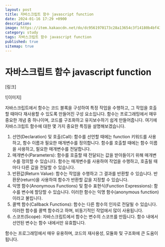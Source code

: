 ```yaml
---
layout: post
title: 자바스크립트 함수 javascript function
date: 2024-01-16 17:29 +0900
description: 
image: https://item.kakaocdn.net/do/dc9561970173c28a13654c3f14180b4bf43ad912ad8dd55b04db6a64cddaf76d
category: study
tags: 자바스크립트 함수 javascript function
published: true
sitemap: true
---
```


# 자바스크립트 함수 javascript function

[링크]

![이미지]

자바스크립트에서 함수는 코드 블록을 구성하여 특정 작업을 수행하고, 그 작업을 호출할 때마다 재사용할 수 있도록 만들어진 구성 요소입니다. 함수는 프로그래밍에서 매우 중요한 개념 중 하나이며, 코드를 구조화하고 유지보수하기 쉽게 만들어줍니다.
여기에 자바스크립트 함수에 대한 몇 가지 중요한 특징을 설명해보겠습니다.
1. 선언(Declaration) 및 호출(Call):
함수를 선언할 때에는 function 키워드를 사용하고, 함수 이름과 필요한 매개변수를 정의합니다. 함수를 호출할 때에는 함수 이름을 사용하고, 필요한 매개변수를 전달합니다.
2. 매개변수(Parameters):
함수를 호출할 때 전달되는 값을 받아들이기 위해 매개변수를 정의할 수 있습니다. 함수는 매개변수를 사용하여 작업을 수행하고, 호출될 때마다 다른 값을 전달할 수 있습니다.
3. 반환값(Return Value):
함수는 작업을 수행하고 그 결과를 반환할 수 있습니다. 반환문(return)을 사용하여 함수가 반환할 값을 지정할 수 있습니다.
4. 익명 함수(Anonymous Functions) 및 함수 표현식(Function Expressions):
함수를 변수에 할당할 수 있습니다. 이러한 함수는 익명 함수(anonymous function)이라고 불립니다.
5. 콜백 함수(Callback Functions):
함수는 다른 함수의 인자로 전달될 수 있습니다. 이러한 함수를 콜백 함수라고 하며, 비동기적인 작업에서 많이 사용됩니다.
6. 스코프(Scope):
자바스크립트에서 함수는 변수의 스코프를 만듭니다. 함수 내에서 선언된 변수는 함수 내에서만 유효합니다.

함수는 프로그래밍에서 매우 유용하며, 코드의 재사용성, 모듈화 및 구조화에 큰 도움이 됩니다.